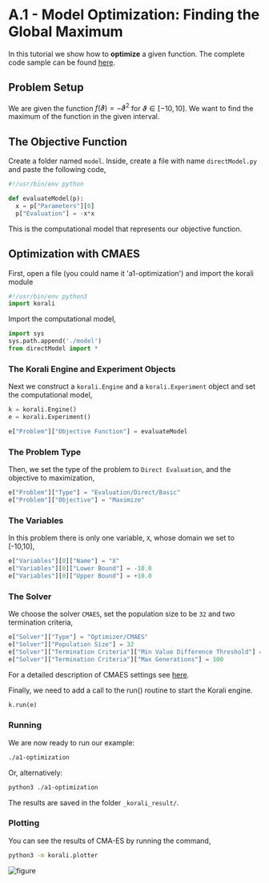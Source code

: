 # A.1 - Model Optimization: Finding the Global Maximum

In this tutorial we show how to **optimize** a given function. The complete code sample can be found [here](run-cmaes.py).

## Problem Setup

We are given the function $f(\vartheta)=-\vartheta^2$ for $\vartheta\in[-10,10]$.
We want to find the maximum of the function in the given interval.

##  The Objective Function

Create a folder named `model`. Inside, create a file with name `directModel.py` and paste the following code,

```python
#!/usr/bin/env python

def evaluateModel(p):
  x = p["Parameters"][0]
  p["Evaluation"] = -x*x
```

This is the computational model that represents our objective function.


## Optimization with CMAES

First, open a file (you could name it 'a1-optimization') and import the korali module
```python
#!/usr/bin/env python3
import korali
```
Import the computational model,
```python
import sys
sys.path.append('./model')
from directModel import *
```

###  The Korali Engine and Experiment Objects

Next we construct a `korali.Engine` and a `korali.Experiment` object and set the computational model,
```python
k = korali.Engine()
e = korali.Experiment()

e["Problem"]["Objective Function"] = evaluateModel
```


###  The Problem Type
Then, we set the type of the problem to `Direct Evaluation`, and the objective to maximization,
```python
e["Problem"]["Type"] = "Evaluation/Direct/Basic"
e["Problem"]["Objective"] = "Maximize"
```

###  The Variables
In this problem there is only one variable, `X`, whose domain we set to [-10,10],
```python
e["Variables"][0]["Name"] = "X"
e["Variables"][0]["Lower Bound"] = -10.0
e["Variables"][0]["Upper Bound"] = +10.0
```
###  The Solver
We choose the solver `CMAES`, set the population size to be `32` and two termination criteria,

```python
e["Solver"]["Type"] = "Optimizer/CMAES"
e["Solver"]["Population Size"] = 32
e["Solver"]["Termination Criteria"]["Min Value Difference Threshold"] = 1e-7
e["Solver"]["Termination Criteria"]["Max Generations"] = 100

```
For a detailed description of CMAES settings see [here](../../usage/solvers/cmaes.md).

Finally, we need to add a call to the run() routine to start the Korali engine.

```python
k.run(e)
```

###  Running

We are now ready to run our example:

```bash
./a1-optimization
```

Or, alternatively:

```bash
python3 ./a1-optimization
```
The results are saved in the folder `_korali_result/`.

###  Plotting

You can see the results of CMA-ES by running the command,
```sh
python3 -m korali.plotter
```

![figure](direct-cma.png)
